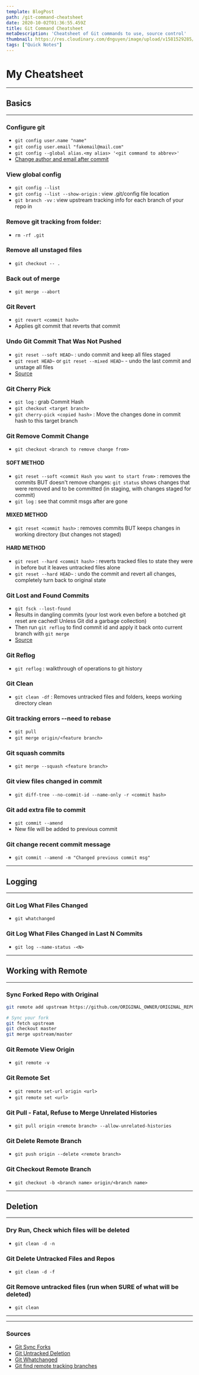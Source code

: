 ```yaml
---
template: BlogPost
path: /git-command-cheatsheet
date: 2020-10-02T01:36:55.459Z
title: Git Command Cheatsheet
metaDescription: 'Cheatsheet of Git commands to use, source control'
thumbnail: https://res.cloudinary.com/dnguyen/image/upload/v1581529285/blog/git_img_p51ghm.jpg
tags: ["Quick Notes"]
---
```

# My Cheatsheet

---
## Basics
---
### Configure git
- `git config user.name "name"`
- `git config user.email "fakemail@mail.com"`
- `git config --global alias.<my alias> '<git command to abbrev>'`
- [Change author and email after commit](https://www.git-tower.com/learn/git/faq/change-author-name-email)

### View global config
- `git config --list`
- `git config --list --show-origin` : view .git/config file location
- `git branch -vv` : view upstream tracking info for each branch of your repo in 

### Remove git tracking from folder:
- `rm -rf .git`

### Remove all unstaged files
- `git checkout -- .`

### Back out of merge
- `git merge --abort`

### Git Revert
- `git revert <commit hash>`
- Applies git commit that reverts that commit

### Undo Git Commit That Was Not Pushed
- `git reset --soft HEAD~` : undo commit and keep all files staged
- `git reset HEAD~` or `git reset --mixed HEAD~` - undo the last commit and unstage all files
- [Source](https://bytefreaks.net/programming-2/how-to-undo-a-git-commit-that-was-not-pushed)

### Git Cherry Pick
- `git log` : grab Commit Hash
- `git checkout <target branch>`
- `git cherry-pick <copied hash>` : Move the changes done in commit hash to this target branch

### Git Remove Commit Change
- `git checkout <branch to remove change from>`

#### SOFT METHOD
- `git reset --soft <commit Hash you want to start from>` : removes the commits BUT doesn't remove changes: `git status` shows changes that were removed and to be committed (in staging, with changes staged for commit)
- `git log` : see that commit msgs after <commit Hash you want to start from> are gone

#### MIXED METHOD
- `git reset <commit hash>` : removes commits BUT keeps changes in working directory (but changes not staged)

#### HARD METHOD
- `git reset --hard <commit hash>` : reverts tracked files to state they were in before but it leaves untracked files alone
- `git reset --hard HEAD~` : undo the commit and revert all changes, completely turn back to original state

### Git Lost and Found Commits
- `git fsck --lost-found`
- Results in dangling commits (your lost work even before a botched git reset are cached! Unless Git did a garbage collection)
- Then run `git reflog` to find commit id and apply it back onto current branch with `git merge`
- [Source](http://gitready.com/advanced/2009/01/17/restoring-lost-commits.html)

### Git Reflog
- `git reflog` : walkthrough of operations to git history

### Git Clean
- `git clean -df` : Removes untracked files and folders, keeps working directory clean

### Git tracking errors --need to rebase
- `git pull`
- `git merge origin/<feature branch>`

### Git squash commits
- `git merge --squash <feature branch>`

### Git view files changed in commit
- `git diff-tree --no-commit-id --name-only -r <commit hash>`

### Git add extra file to commit
- `git commit --amend`
- New file will be added to previous commit

### Git change recent commit message
- `git commit --amend -m "Changed previous commit msg"`

---
## Logging
---

### Git Log What Files Changed
- `git whatchanged`

### Git Log What Files Changed in Last N Commits
- `git log --name-status -<N>`

---
## Working with Remote
---

### Sync Forked Repo with Original
```sh
git remote add upstream https://github.com/ORIGINAL_OWNER/ORIGINAL_REPOSITORY.git

# Sync your fork
git fetch upstream
git checkout master
git merge upstream/master
```

### Git Remote View Origin
- `git remote -v`

### Git Remote Set
- `git remote set-url origin <url>`
- `git remote set <url>`

### Git Pull - Fatal, Refuse to Merge Unrelated Histories
- `git pull origin <remote branch> --allow-unrelated-histories`

### Git Delete Remote Branch
- `git push origin --delete <remote branch>`

### Git Checkout Remote Branch
- `git checkout -b <branch name> origin/<branch name>`


---
## Deletion
---

### Dry Run, Check which files will be deleted
- `git clean -d -n`

### Git Delete Untracked Files and Repos
- `git clean -d -f`

### Git Remove untracked files (run when SURE of what will be deleted)
- `git clean`

---
---

### Sources

- [Git Sync Forks](https://www.freecodecamp.org/news/how-to-sync-your-fork-with-the-original-git-repository/)
- [Git Untracked Deletion](https://linuxize.com/post/how-to-remove-untracked-files-in-git/)
- [Git Whatchanged](https://linux.die.net/man/1/git-whatchanged)
- [Git find remote tracking branches](https://stackoverflow.com/questions/171550/find-out-which-remote-branch-a-local-branch-is-tracking)
